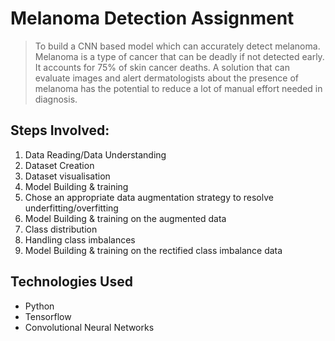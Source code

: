 # Melanoma Detection Assignment
> To build a CNN based model which can accurately detect melanoma. Melanoma is a type of cancer that can be deadly if not detected early. It accounts for 75% of skin cancer deaths. A solution that can evaluate images and alert dermatologists about the presence of melanoma has the potential to reduce a lot of manual effort needed in diagnosis.

## Steps Involved:

1) Data Reading/Data Understanding
2) Dataset Creation
3) Dataset visualisation
4) Model Building & training
5) Chose an appropriate data augmentation strategy to resolve underfitting/overfitting 
6) Model Building & training on the augmented data
7) Class distribution 
8) Handling class imbalances
9) Model Building & training on the rectified class imbalance data

## Technologies Used
- Python
- Tensorflow
- Convolutional Neural Networks




<!-- Optional -->
<!-- ## License -->
<!-- This project is open source and available under the [... License](). -->

<!-- You don't have to include all sections - just the one's relevant to your project -->